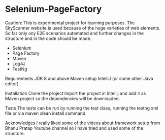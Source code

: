# Selenium-PageFactory

Caution: This is experimental project for learning purposes. The SkyScanner website  is used because of the huge varieties 
of web elements. So far only ony E2E scenarios automated and further changes in the structure and in the code should be made.

- Selenium
- Page Factory
- Maven
- Log4J
- TestNg



Requirements
JDK 8 and above
Maven setup
IntelliJ (or some other Java editor)



Installation
Clone the project
Import the project in Intellij and add it as Maven  project so the dependencies will be downloaded.

Tests
The tests can be run by running the test class, running the testng xml file or via maven clean install command.

Acknowledges
I really liked some of the videos about framework setup from Bhanu Pratap Youtube channel so I have tried and used some
of the structure.
